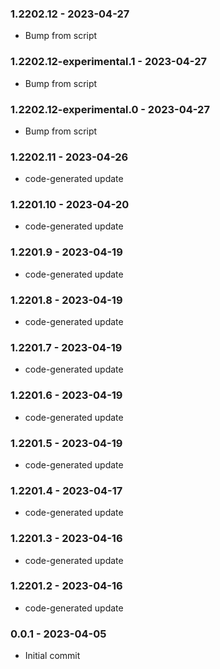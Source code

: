 ### 1.2202.12 - 2023-04-27

- Bump from script

### 1.2202.12-experimental.1 - 2023-04-27

- Bump from script

### 1.2202.12-experimental.0 - 2023-04-27

- Bump from script

### 1.2202.11 - 2023-04-26

- code-generated update

### 1.2201.10 - 2023-04-20

- code-generated update

### 1.2201.9 - 2023-04-19

- code-generated update

### 1.2201.8 - 2023-04-19

- code-generated update

### 1.2201.7 - 2023-04-19

- code-generated update

### 1.2201.6 - 2023-04-19

- code-generated update

### 1.2201.5 - 2023-04-19

- code-generated update

### 1.2201.4 - 2023-04-17

- code-generated update

### 1.2201.3 - 2023-04-16

- code-generated update

### 1.2201.2 - 2023-04-16

- code-generated update

### 0.0.1 - 2023-04-05

- Initial commit